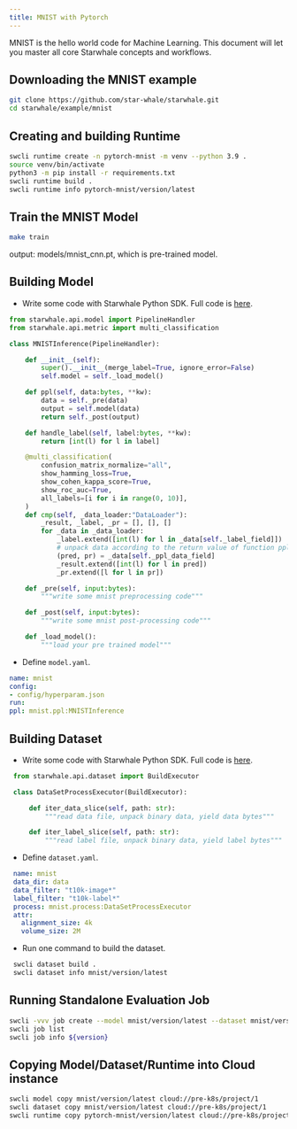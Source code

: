 ```yaml
---
title: MNIST with Pytorch
---
```


MNIST is the hello world code for Machine Learning. This document will let you master all core Starwhale concepts and workflows.

## Downloading the MNIST example

```bash
git clone https://github.com/star-whale/starwhale.git
cd starwhale/example/mnist
```

## Creating and building Runtime

```bash
swcli runtime create -n pytorch-mnist -m venv --python 3.9 .
source venv/bin/activate
python3 -m pip install -r requirements.txt
swcli runtime build .
swcli runtime info pytorch-mnist/version/latest
```

## Train the MNIST Model

```bash
make train
```

output: models/mnist_cnn.pt, which is pre-trained model.

## Building Model

- Write some code with Starwhale Python SDK. Full code is [here](https://github.com/star-whale/starwhale/blob/main/example/mnist/mnist/ppl.py).

```python
from starwhale.api.model import PipelineHandler
from starwhale.api.metric import multi_classification

class MNISTInference(PipelineHandler):

    def __init__(self):
        super().__init__(merge_label=True, ignore_error=False)
        self.model = self._load_model()

    def ppl(self, data:bytes, **kw):
        data = self._pre(data)
        output = self.model(data)
        return self._post(output)

    def handle_label(self, label:bytes, **kw):
        return [int(l) for l in label]

    @multi_classification(
        confusion_matrix_normalize="all",
        show_hamming_loss=True,
        show_cohen_kappa_score=True,
        show_roc_auc=True,
        all_labels=[i for i in range(0, 10)],
    )
    def cmp(self, _data_loader:"DataLoader"):
        _result, _label, _pr = [], [], []
        for _data in _data_loader:
            _label.extend([int(l) for l in _data[self._label_field]])
            # unpack data according to the return value of function ppl
            (pred, pr) = _data[self._ppl_data_field]
            _result.extend([int(l) for l in pred])
            _pr.extend([l for l in pr])

    def _pre(self, input:bytes):
        """write some mnist preprocessing code"""

    def _post(self, input:bytes):
        """write some mnist post-processing code"""

    def _load_model():
        """load your pre trained model"""
```

- Define `model.yaml`.

```yaml
name: mnist
config:
- config/hyperparam.json
run:
ppl: mnist.ppl:MNISTInference
```

## Building Dataset

- Write some code with Starwhale Python SDK. Full code is [here](https://github.com/star-whale/starwhale/blob/main/example/mnist/mnist/process.py).

 ```python
  from starwhale.api.dataset import BuildExecutor

  class DataSetProcessExecutor(BuildExecutor):

      def iter_data_slice(self, path: str):
          """read data file, unpack binary data, yield data bytes"""

      def iter_label_slice(self, path: str):
          """read label file, unpack binary data, yield label bytes"""
 ```

- Define `dataset.yaml`.

 ```yaml
  name: mnist
  data_dir: data
  data_filter: "t10k-image*"
  label_filter: "t10k-label*"
  process: mnist.process:DataSetProcessExecutor
  attr:
    alignment_size: 4k
    volume_size: 2M
 ```

- Run one command to build the dataset.

 ```bash
  swcli dataset build .
  swcli dataset info mnist/version/latest
 ```

## Running Standalone Evaluation Job

```bash
swcli -vvv job create --model mnist/version/latest --dataset mnist/version/latest
swcli job list
swcli job info ${version}
```

## Copying Model/Dataset/Runtime into Cloud instance

```bash
swcli model copy mnist/version/latest cloud://pre-k8s/project/1
swcli dataset copy mnist/version/latest cloud://pre-k8s/project/1
swcli runtime copy pytorch-mnist/version/latest cloud://pre-k8s/project/1
```
